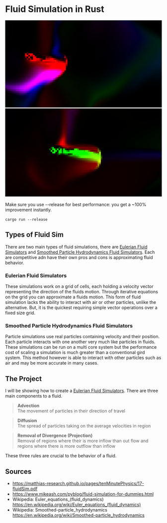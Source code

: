 # Fluid Simulation in Rust

![](Example1.png "Fluid Sim")
![](Example2.png "Fluid Sim")

Make sure you use --release for best performance: you get a ~100% improvement instantly.
```
cargo run --release
```
## Types of Fluid Sim
There are two main types of fluid simulations, there are [Eulerian Fluid Simulators](https://en.wikipedia.org/wiki/Euler_equations_(fluid_dynamics)) and [Smoothed Particle Hydrodynamics Fluid Simulators](https://en.wikipedia.org/wiki/Smoothed-particle_hydrodynamics). Each are competitive adn have their own pros and cons is approximating fluid behavior.

### Eulerian Fluid Simulators
These simulations work on a grid of cells, each holding a velocity vector representing the direction of the fluids motion. Through iterative equations on the grid you can approximate a fluids motion. This form of fluid simulation lacks the ability to interact with air or other particles, unlike the alternative. But, it is the quickest requiring simple vector operations over a fixed size grid. 
### Smoothed Particle Hydrodynamics Fluid Simulators
Particle simulations use real particles containing velocity and their position. Each particle interacts with one another very much like particles in fluids. These simulations can be run on a multi core system but the performance cost of scaling a simulation is much greater than a conventional gird system. This method however is able to interact with other particles such as air and may be more accurate in many cases.


## The Project
I will be showing how to create a [Eulerian Fluid Simulators](https://en.wikipedia.org/wiki/Euler_equations_(fluid_dynamics)). 
There are three main components to a fluid. 

> **Advection**\
> The movement of particles in their direction of travel

> **Diffusion**\
> The spread of particles taking on the average velocities in region

> **Removal of Divergence (Projection)**\
> Removal of regions where their is more inflow than out flow and regions where there is more outflow than inflow

These three rules are crucial to the behavior of a fluid. 

## Sources
 - https://matthias-research.github.io/pages/tenMinutePhysics/17-fluidSim.pdf
 - https://www.mikeash.com/pyblog/fluid-simulation-for-dummies.html
 - Wikipedia: Euler_equations_(fluid_dynamics) https://en.wikipedia.org/wiki/Euler_equations_(fluid_dynamics)
 - Wikipedia: Smoothed-particle_hydrodynamics https://en.wikipedia.org/wiki/Smoothed-particle_hydrodynamics
 